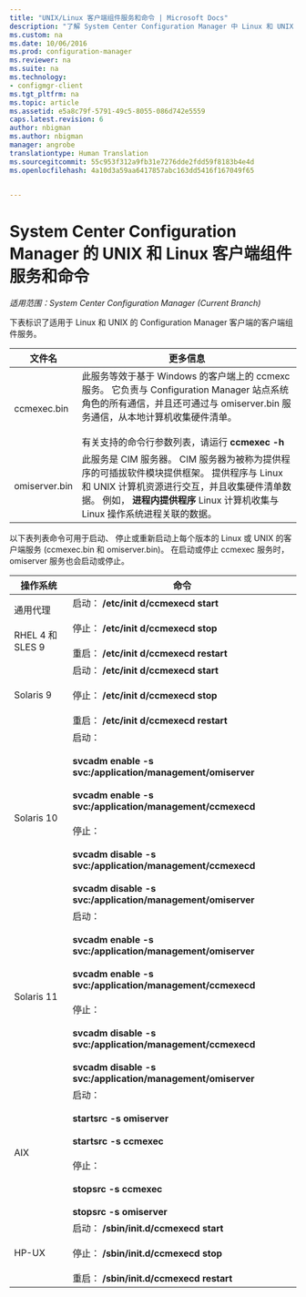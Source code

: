 ```yaml
---
title: "UNIX/Linux 客户端组件服务和命令 | Microsoft Docs"
description: "了解 System Center Configuration Manager 中 Linux 和 UNIX 客户端的组件服务和命令。"
ms.custom: na
ms.date: 10/06/2016
ms.prod: configuration-manager
ms.reviewer: na
ms.suite: na
ms.technology:
- configmgr-client
ms.tgt_pltfrm: na
ms.topic: article
ms.assetid: e5a8c79f-5791-49c5-8055-086d742e5559
caps.latest.revision: 6
author: nbigman
ms.author: nbigman
manager: angrobe
translationtype: Human Translation
ms.sourcegitcommit: 55c953f312a9fb31e7276dde2fdd59f8183b4e4d
ms.openlocfilehash: 4a10d3a59aa6417857abc163dd5416f167049f65


---
```

# <a name="linux-and-unix-clients-component-services-and-commands-for-system-center-configuration-manager"></a>System Center Configuration Manager 的 UNIX 和 Linux 客户端组件服务和命令

*适用范围：System Center Configuration Manager (Current Branch)*


 下表标识了适用于 Linux 和 UNIX 的 Configuration Manager 客户端的客户端组件服务。  

|文件名|更多信息|  
|---------------|----------------------|  
|ccmexec.bin|此服务等效于基于 Windows 的客户端上的 ccmexc 服务。 它负责与 Configuration Manager 站点系统角色的所有通信，并且还可通过与 omiserver.bin 服务通信，从本地计算机收集硬件清单。<br /><br /> 有关支持的命令行参数列表，请运行 **ccmexec -h**|  
|omiserver.bin|此服务是 CIM 服务器。 CIM 服务器为被称为提供程序的可插拔软件模块提供框架。 提供程序与 Linux 和 UNIX 计算机资源进行交互，并且收集硬件清单数据。 例如， **进程内提供程序** Linux 计算机收集与 Linux 操作系统进程关联的数据。|  

 以下表列表命令可用于启动、 停止或重新启动上每个版本的 Linux 或 UNIX 的客户端服务 (ccmexec.bin 和 omiserver.bin)。 在启动或停止 ccmexec 服务时，omiserver 服务也会启动或停止。  

|操作系统|命令|  
|----------------------|--------------|  
|通用代理<br /><br /> RHEL 4 和 SLES 9|启动： **/etc/init d/ccmexecd start**<br /><br /> 停止： **/etc/init d/ccmexecd stop**<br /><br /> 重启： **/etc/init d/ccmexecd restart**|  
|Solaris 9|启动： **/etc/init d/ccmexecd start**<br /><br /> 停止： **/etc/init d/ccmexecd stop**<br /><br /> 重启： **/etc/init d/ccmexecd restart**|  
|Solaris 10|启动：<br /><br /> **svcadm enable -s svc:/application/management/omiserver**<br /><br /> **svcadm enable -s svc:/application/management/ccmexecd**<br /><br /> 停止：<br /><br /> **svcadm disable -s svc:/application/management/ccmexecd**<br /><br /> **svcadm disable -s svc:/application/management/omiserver**|  
|Solaris 11|启动：<br /><br /> **svcadm enable -s svc:/application/management/omiserver**<br /><br /> **svcadm enable -s svc:/application/management/ccmexecd**<br /><br /> 停止：<br /><br /> **svcadm disable -s svc:/application/management/ccmexecd**<br /><br /> **svcadm disable -s svc:/application/management/omiserver**|  
|AIX|启动：<br /><br /> **startsrc -s omiserver**<br /><br /> **startsrc -s ccmexec**<br /><br /> 停止：<br /><br /> **stopsrc -s ccmexec**<br /><br /> **stopsrc -s omiserver**|  
|HP-UX|启动： **/sbin/init.d/ccmexecd start**<br /><br /> 停止： **/sbin/init.d/ccmexecd stop**<br /><br /> 重启： **/sbin/init.d/ccmexecd restart**|  



<!--HONumber=Dec16_HO3-->


